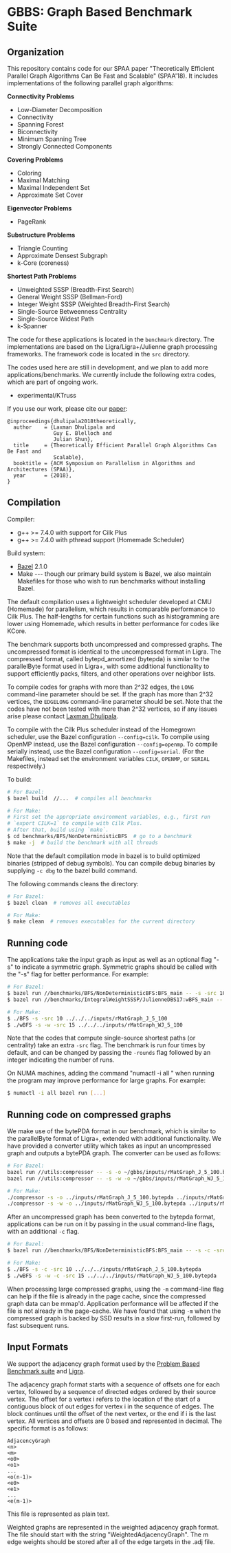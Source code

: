 # GBBS: Graph Based Benchmark Suite

Organization
--------

This repository contains code for our SPAA paper "Theoretically Efficient
Parallel Graph Algorithms Can Be Fast and Scalable" (SPAA'18). It includes
implementations of the following parallel graph algorithms:

**Connectivity Problems**
* Low-Diameter Decomposition
* Connectivity
* Spanning Forest
* Biconnectivity
* Minimum Spanning Tree
* Strongly Connected Components

**Covering Problems**
* Coloring
* Maximal Matching
* Maximal Independent Set
* Approximate Set Cover

**Eigenvector Problems**
* PageRank

**Substructure Problems**
* Triangle Counting
* Approximate Densest Subgraph
* k-Core (coreness)

**Shortest Path Problems**
* Unweighted SSSP (Breadth-First Search)
* General Weight SSSP (Bellman-Ford)
* Integer Weight SSSP (Weighted Breadth-First Search)
* Single-Source Betweenness Centrality
* Single-Source Widest Path
* k-Spanner

The code for these applications is located in the `benchmark` directory. The
implementations are based on the Ligra/Ligra+/Julienne graph processing
frameworks. The framework code is located in the `src` directory.

The codes used here are still in development, and we plan to add more
applications/benchmarks. We currently include the following extra codes,
which are part of ongoing work.

* experimental/KTruss

If you use our work, please cite our [paper](https://arxiv.org/abs/1805.05208):

```
@inproceedings{dhulipala2018theoretically,
  author    = {Laxman Dhulipala and
               Guy E. Blelloch and
               Julian Shun},
  title     = {Theoretically Efficient Parallel Graph Algorithms Can Be Fast and
               Scalable},
  booktitle = {ACM Symposium on Parallelism in Algorithms and Architectures (SPAA)},
  year      = {2018},
}
```

Compilation
--------

Compiler:
* g++ &gt;= 7.4.0 with support for Cilk Plus
* g++ &gt;= 7.4.0 with pthread support (Homemade Scheduler)

Build system:
* [Bazel](https://docs.bazel.build/versions/master/install.html) 2.1.0
* Make --- though our primary build system is Bazel, we also maintain Makefiles
  for those who wish to run benchmarks without installing Bazel.

The default compilation uses a lightweight scheduler developed at CMU (Homemade)
for parallelism, which results in comparable performance to Cilk Plus. The
half-lengths for certain functions such as histogramming are lower using
Homemade, which results in better performance for codes like KCore.

The benchmark supports both uncompressed and compressed graphs. The uncompressed
format is identical to the uncompressed format in Ligra. The compressed format,
called bytepd_amortized (bytepda) is similar to the parallelByte format used in
Ligra+, with some additional functionality to support efficiently packs,
filters, and other operations over neighbor lists.

To compile codes for graphs with more than 2^32 edges, the `LONG` command-line
parameter should be set. If the graph has more than 2^32 vertices, the
`EDGELONG` command-line parameter should be set. Note that the codes have not
been tested with more than 2^32 vertices, so if any issues arise please contact
[Laxman Dhulipala](mailto:ldhulipa@cs.cmu.edu).

To compile with the Cilk Plus scheduler instead of the Homegrown scheduler, use
the Bazel configuration `--config=cilk`. To compile using OpenMP instead, use
the Bazel configuration `--config=openmp`. To compile serially instead, use the
Bazel configuration `--config=serial`. (For the Makefiles, instead set the
environment variables `CILK`, `OPENMP`, or `SERIAL` respectively.)

To build:
```sh
# For Bazel:
$ bazel build  //...  # compiles all benchmarks

# For Make:
# First set the appropriate environment variables, e.g., first run
# `export CILK=1` to compile with Cilk Plus.
# After that, build using `make`.
$ cd benchmarks/BFS/NonDeterministicBFS  # go to a benchmark
$ make -j  # build the benchmark with all threads
```
Note that the default compilation mode in bazel is to build optimized binaries
(stripped of debug symbols). You can compile debug binaries by supplying `-c
dbg` to the bazel build command.

The following commands cleans the directory:
```sh
# For Bazel:
$ bazel clean  # removes all executables

# For Make:
$ make clean  # removes executables for the current directory
```

Running code
-------
The applications take the input graph as input as well as an optional
flag "-s" to indicate a symmetric graph.  Symmetric graphs should be
called with the "-s" flag for better performance. For example:

```sh
# For Bazel:
$ bazel run //benchmarks/BFS/NonDeterministicBFS:BFS_main -- -s -src 10 ~/gbbs/inputs/rMatGraph_J_5_100
$ bazel run //benchmarks/IntegralWeightSSSP/JulienneDBS17:wBFS_main -- -s -w -src 15 ~/gbbs/inputs/rMatGraph_WJ_5_100

# For Make:
$ ./BFS -s -src 10 ../../../inputs/rMatGraph_J_5_100
$ ./wBFS -s -w -src 15 ../../../inputs/rMatGraph_WJ_5_100
```

Note that the codes that compute single-source shortest paths (or centrality)
take an extra `-src` flag. The benchmark is run four times by default, and can
be changed by passing the `-rounds` flag followed by an integer indicating the
number of runs.

On NUMA machines, adding the command "numactl -i all " when running
the program may improve performance for large graphs. For example:

```sh
$ numactl -i all bazel run [...]
```

Running code on compressed graphs
-----------

We make use of the bytePDA format in our benchmark, which is similar to the
parallelByte format of Ligra+, extended with additional functionality. We have
provided a converter utility which takes as input an uncompressed graph and
outputs a bytePDA graph. The converter can be used as follows:

```sh
# For Bazel:
bazel run //utils:compressor -- -s -o ~/gbbs/inputs/rMatGraph_J_5_100.bytepda ~/gbbs/inputs/rMatGraph_J_5_100
bazel run //utils:compressor -- -s -w -o ~/gbbs/inputs/rMatGraph_WJ_5_100.bytepda ~/gbbs/inputs/rMatGraph_WJ_5_100

# For Make:
./compressor -s -o ../inputs/rMatGraph_J_5_100.bytepda ../inputs/rMatGraph_J_5_100
./compressor -s -w -o ../inputs/rMatGraph_WJ_5_100.bytepda ../inputs/rMatGraph_WJ_5_100
```

After an uncompressed graph has been converted to the bytepda format,
applications can be run on it by passing in the usual command-line flags, with
an additional `-c` flag.

```sh
# For Bazel:
$ bazel run //benchmarks/BFS/NonDeterministicBFS:BFS_main -- -s -c -src 10 ~/gbbs/inputs/rMatGraph_J_5_100.bytepda

# For Make:
$ ./BFS -s -c -src 10 ../../../inputs/rMatGraph_J_5_100.bytepda
$ ./wBFS -s -w -c -src 15 ../../../inputs/rMatGraph_WJ_5_100.bytepda
```

When processing large compressed graphs, using the `-m` command-line flag can
help if the file is already in the page cache, since the compressed graph data
can be mmap'd. Application performance will be affected if the file is not
already in the page-cache. We have found that using `-m` when the compressed
graph is backed by SSD results in a slow first-run, followed by fast subsequent
runs.


Input Formats
-----------
We support the adjacency graph format used by the [Problem Based Benchmark
suite](http://www.cs.cmu.edu/~pbbs/benchmarks/graphIO.html)
and [Ligra](https://github.com/jshun/ligra).

The adjacency graph format starts with a sequence of offsets one for each
vertex, followed by a sequence of directed edges ordered by their source vertex.
The offset for a vertex i refers to the location of the start of a contiguous
block of out edges for vertex i in the sequence of edges. The block continues
until the offset of the next vertex, or the end if i is the last vertex. All
vertices and offsets are 0 based and represented in decimal. The specific format
is as follows:

```
AdjacencyGraph
<n>
<m>
<o0>
<o1>
...
<o(n-1)>
<e0>
<e1>
...
<e(m-1)>
```

This file is represented as plain text.

Weighted graphs are represented in the weighted adjacency graph format. The file
should start with the string "WeightedAdjacencyGraph". The m edge weights
should be stored after all of the edge targets in the .adj file.
